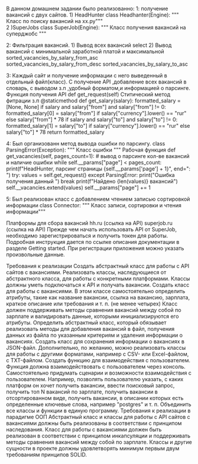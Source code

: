 В данном домашнем задании было реализованно:
1: получение вакансий с двух сайтов.
    1) HeadHunter 
        class Headhanter(Engine):
        """ Класс по поиску вакансий на хх.ру"""     
    2 )SuperJobs
        class SuperJob(Engine):
        """ Класс получения вакансий на суперджобс """
        
2: Фильтрация вакансий.
    1) Вывод всех вакансий
        select
    2) Вывод вакансий с минимальной заработной платой и максимальной
        sorted_vacancies_by_salary_from_asc
        sorted_vacancies_by_salary_from_desc
        sorted_vacancies_by_salary_to_asc
    
3: Каждый сайт и получение информации с него выведенный в отдельный файл(класс).
    С получение API ,добавление всех вакансий в словарь, с выводом з.п ,удобный форматом,и информацией о парсинге.
    Функция получения API
        def get_request(self)
    Ститический метод фитрации з.п
        @staticmethod
        def get_salary(salary):
            formatted_salary = [None, None]
            if salary and salary["from"] and salary["from"] != 0:
                formatted_salary[0] = salary["from"] if salary["currency"].lower() == "rur" else salary["from"] * 78
            if salary and salary["to"] and salary["to"] != 0:
                formatted_salary[1] = salary["to"] if salary["currency"].lower() == "rur" else salary["to"] * 78
                return formatted_salary
       
4: Был организованн метод вывода ошибки по парсингу.
    class ParsingError(Exception):
        """ Класс ошибки """
        Рабочая функция 
            def get_vacancies(self, pages_count=1):  # вывод о парсинге кол-ве вакансий и наличие ошибки
        while self.__params["page"] < pages_count:
            print(f"HeadHunter, парсинг страницы {self.__params['page'] + 1}", end=": ")
            try:
                values = self.get_request()
            except ParsingError:
                print("Ошибка получения данный ")
                break
            print(f"Найдено {len(values)} вакансий")
            self.__vacancies.extend(values)
            self.__params["page"] += 1
            
5: Был реализован класс с добавлением чтением записью сортировкой информации
    class Connector:
        """ Класс записи, сортировки и чтения информации"""

Платформы для сбора вакансий
hh.ru (ссылка на API)
superjob.ru (ссылка на API)
Прежде чем начать использовать API от SuperJob, необходимо зарегистрироваться и получить токен для работы. Подробная инструкция дается по ссылке описания документации в разделе Getting started. При регистрации приложения можно указать произвольные данные.


Требования к реализации
Создать абстрактный класс для работы с API сайтов с вакансиями. Реализовать классы, наследующиеся от абстрактного класса, для работы с конкретными платформами. Классы должны уметь подключаться к API и получать вакансии.
Создать класс для работы с вакансиями. В этом классе самостоятельно определить атрибуты, такие как название вакансии, ссылка на вакансию, зарплата, краткое описание или требования и т. п. (не менее четырех) Класс должен поддерживать методы сравнения вакансий между собой по зарплате и валидировать данные, которыми инициализируются его атрибуты.
Определить абстрактный класс, который обязывает реализовать методы для добавления вакансий в файл, получения данных из файла по указанным критериям и удаления информации о вакансиях. Создать класс для сохранения информации о вакансиях в JSON-файл. Дополнительно, по желанию, можно реализовать классы для работы с другими форматами, например с CSV- или Excel-файлом, с TXT-файлом.
Создать функцию для взаимодействия с пользователем. Функция должна взаимодействовать с пользователем через консоль. Самостоятельно придумать сценарии и возможности взаимодействия с пользователем. Например, позволять пользователю указать, с каких платформ он хочет получить вакансии, ввести поисковый запрос, получить топ N вакансий по зарплате, получить вакансии в отсортированном виде, получить вакансии, в описании которых есть определенные ключевые слова, например "postgres" и т. п.
Объединить все классы и функции в единую программу.
Требования к реализации в парадигме ООП
Абстрактный класс и классы для работы с API сайтов с вакансиями должны быть реализованы в соответствии с принципом наследования.
Класс для работы с вакансиями должен быть реализован в соответствии с принципом инкапсуляции и поддерживать методы сравнения вакансий между собой по зарплате.
Классы и другие сущности в проекте должны удовлетворять минимум первым двум требованиям принципов SOLID.
